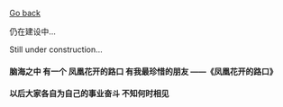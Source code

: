 [Go back](../../index.md)

仍在建设中...

Still under construction...

<h4>脑海之中 有一个 凤凰花开的路口 有我最珍惜的朋友 ——《凤凰花开的路口》</h4>
<h4>以后大家各自为自己的事业奋斗 不知何时相见</h4>
